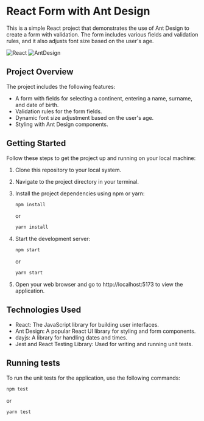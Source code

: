# React Form with Ant Design

This is a simple React project that demonstrates the use of Ant Design to create a form with validation. The form includes various fields and validation rules, and it also adjusts font size based on the user's age.

![React](https://img.shields.io/badge/React-v18-blue) ![AntDesign](https://img.shields.io/badge/AntDesign-v5-red)

## Project Overview

The project includes the following features:

-   A form with fields for selecting a continent, entering a name, surname, and date of birth.
-   Validation rules for the form fields.
-   Dynamic font size adjustment based on the user's age.
-   Styling with Ant Design components.

## Getting Started

Follow these steps to get the project up and running on your local machine:

1. Clone this repository to your local system.

2. Navigate to the project directory in your terminal.

3. Install the project dependencies using npm or yarn:

    ```bash
    npm install
    ```

    or

    ```bash
    yarn install
    ```

4. Start the development server:

    ```bash
    npm start
    ```

    or

    ```bash
    yarn start
    ```

5. Open your web browser and go to http://localhost:5173 to view the application.

## Technologies Used

-   React: The JavaScript library for building user interfaces.
-   Ant Design: A popular React UI library for styling and form components.
-   dayjs: A library for handling dates and times.
-   Jest and React Testing Library: Used for writing and running unit tests.

## Running tests

To run the unit tests for the application, use the following commands:

```bash
npm test
```

or

```bash
yarn test
```
